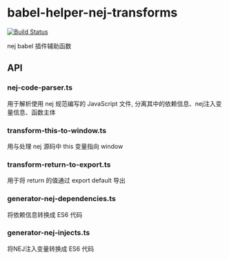 # babel-helper-nej-transforms

[![Build Status](https://travis-ci.com/Mammut-FE/babel-helper-nej-transforms.svg?branch=master)](https://travis-ci.com/Mammut-FE/babel-helper-nej-transforms)

nej babel 插件辅助函数

## API

### nej-code-parser.ts

用于解析使用 nej 规范编写的 JavaScript 文件, 分离其中的依赖信息、nej注入变量信息、函数主体

### transform-this-to-window.ts 

用与处理 nej 源码中 this 变量指向 window 

### transform-return-to-export.ts 

用于将 return 的值通过 export default 导出

### generator-nej-dependencies.ts

将依赖信息转换成 ES6 代码

### generator-nej-injects.ts

将NEJ注入变量转换成 ES6 代码
